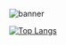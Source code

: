 ![banner](https://user-images.githubusercontent.com/80597076/129627116-d5307881-2eb3-4453-ab99-1c4fc00d9718.png)

<!--![Ahmed's GitHub stats](https://github-readme-stats.vercel.app/api?username=AhmedHajiyev&theme=dark&show_icons=true)-->
[![Top Langs](https://github-readme-stats.vercel.app/api/top-langs/?username=AhmedHajiyev&layout=compact)](https://github.com/AhmedHajiyev/)












